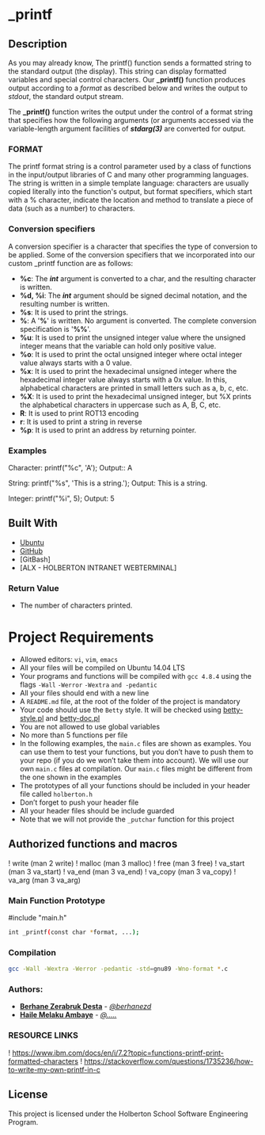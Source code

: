 # _printf 

## Description
As you may already know, The printf() function sends a formatted string to the standard output (the display). This string can display formatted variables and special control characters.
Our **_printf()** function produces output according to a *format* as described below and writes the output to *stdout*, the standard output stream.

The  **_printf()** function writes the output under the control of a format string that specifies how the following arguments (or arguments accessed via the variable-length argument facilities of ***stdarg(3)*** are converted for output.

### FORMAT
The printf format string is a control parameter used by a class of functions in the input/output libraries of C and many other programming languages. The string is written in a simple template language: characters are usually copied literally into the function's output, but format specifiers, which start with a % character, indicate the location and method to translate a piece of data (such as a number) to characters.

### Conversion specifiers
A conversion specifier is a character that specifies the type of conversion to be applied. Some of the conversion specifiers that we incorporated into our custom _printf function are as follows:
-  **%c**: The **_int_** argument is converted to a char, and the resulting character is written.
-  **%d, %i**: The **_int_** argument should be signed decimal notation, and the resulting number is written.
- **%s**: It is used to print the strings.
- **%**: A '**%**' is written. No argument is converted. The complete conversion specification is '**%%**'.
- **%u**: It is used to print the unsigned integer value where the unsigned integer means that the variable can hold only positive value.
- **%o**: It is used to print the octal unsigned integer where octal integer value always starts with a 0 value.
- **%x**: It is used to print the hexadecimal unsigned integer where the hexadecimal integer value always starts with a 0x value. In this, alphabetical characters are printed in small letters such as a, b, c, etc.
- **%X**: It is used to print the hexadecimal unsigned integer, but %X prints the alphabetical characters in uppercase such as A, B, C, etc.
- **R**: It is used to print ROT13 encoding
- **r**: It is used to print a string in reverse
- **%p**: It is used to print an address by returning pointer.

### Examples

Character: printf("%c", 'A'); Output:: A

String: printf("%s", 'This is a string.'); Output: This is a string.

Integer: printf("%i", 5); Output: 5

## Built With

* [Ubuntu](https://ubuntu.com/)
* [GitHub](https://github.com/)
* [GitBash]
* [ALX - HOLBERTON INTRANET WEBTERMINAL]


### Return Value
* The number of characters printed.

# Project Requirements
-   Allowed editors: `vi`, `vim`, `emacs`
-   All your files will be compiled on Ubuntu 14.04 LTS
-   Your programs and functions will be compiled with `gcc 4.8.4` using the flags `-Wall` `-Werror` `-Wextra` `and -pedantic`
-   All your files should end with a new line
-   A `README.md` file, at the root of the folder of the project is mandatory
-   Your code should use the `Betty` style. It will be checked using [betty-style.pl](https://github.com/holbertonschool/Betty/blob/master/betty-style.pl "betty-style.pl") and [betty-doc.pl](https://github.com/holbertonschool/Betty/blob/master/betty-doc.pl "betty-doc.pl")
-   You are not allowed to use global variables
-   No more than 5 functions per file
-   In the following examples, the `main.c` files are shown as examples. You can use them to test your functions, but you don’t have to push them to your repo (if you do we won’t take them into account). We will use our own `main.c` files at compilation. Our `main.c` files might be different from the one shown in the examples
-   The prototypes of all your functions should be included in your header file called `holberton.h`
-   Don’t forget to push your header file
-   All your header files should be include guarded
-   Note that we will not provide the `_putchar` function for this project

## Authorized functions and macros
! write (man 2 write)
! malloc (man 3 malloc)
! free (man 3 free)
! va_start (man 3 va_start)
! va_end (man 3 va_end)
! va_copy (man 3 va_copy)
! va_arg (man 3 va_arg)

### Main Function Prototype
#include "main.h"
```bash
int _printf(const char *format, ...);
```
### Compilation
```bash
gcc -Wall -Wextra -Werror -pedantic -std=gnu89 -Wno-format *.c
```

### Authors:
* [**Berhane Zerabruk Desta**](https://github.com/berhanez) - [*@berhanezd*](https://twitter.com/berhanezd)
* [**Haile Melaku Ambaye**](https://github.com/Haile-08) - [*@.....*](https://....)


### RESOURCE LINKS
! https://www.ibm.com/docs/en/i/7.2?topic=functions-printf-print-formatted-characters
! https://stackoverflow.com/questions/1735236/how-to-write-my-own-printf-in-c

## License

This project is licensed under the Holberton School Software Engineering Program.
